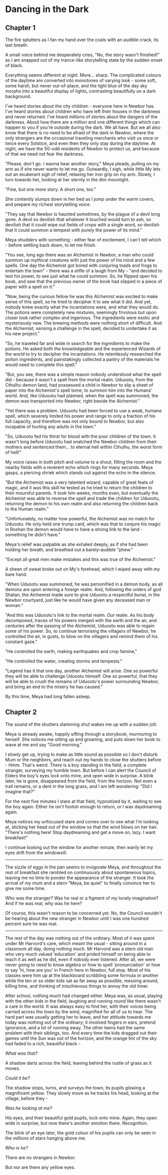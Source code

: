 # Dancing in the Dark

## Chapter 1

The fire splutters as I fan my hand over the coals with an audible crack, its last breath.

A small voice behind me desperately cries, "No, the story wasn't finished!" as I am snapped out of my trance-like storytelling state by the sudden onset of black.

Everything seems different at night. More... sharp. The complicated colours of the daytime are converted into monotones of varying look - some soft, some harsh, but never out-of-place, and the light blue of the day sky morphs into a beautiful display of lights, contrasting beautifully on a dark background.

I've heard stories about the city children - everyone here in Newbor has. I've heard stories about children who have left their houses in the darkness and never returned. I've heard millions of stories about the dangers of the darkness. About how there are a million and one different things which can happen to you if you're outside during the dark. We all have. But we all also know that there is no need to be afraid of the dark in Newbor, where the only strangers are the occasional traveling merchants who visit us once or twice every Solstice, and even then they only stay during the daytime. At night, we have the 50-odd residents of Newbor to protect us, and because of that we need not fear the darkness.

"Please, don't go. I wanna hear another story," Meya pleads, pulling on my arm as if she never wants to let me go. Outwardly, I sigh, while little My lets out an exuberant sigh of relief, relaxing her iron grip on my arm. Slowly, I turn towards her, looking at her sternly in the dim moonlight.

"Fine, but _one more_ story. A short one, too."

She contently slumps down in her bed as I jump under the warm covers, and prepare my richest storytelling voice.

"They say that Newbor is haunted sometimes, by the plague of a devil long gone. A devil so devilish that whatever it touched would turn to ash, so devilish that it could wipe out fields of crops with a single word, so devilish that it could summon a tempest with purely the power of its mind."

Meya shudders with something - either fear of excitement, I can't tell which - before settling back down, to let me finish.

"You see, long ago there was an Alchemist in Newbor, a man who could summon up mythical creatures with just the power of his mind and a few spells. One day the Alchemist got bored with conjuring toads and frogs to entertain the town" - there was a stifle of a laugh from My - "and decided to test his power, to see just what he _could_ summon. So, he flipped open his book, and saw that the previous owner of the book had slipped in a piece of paper with a spell on it."

"Now, being the curious fellow he was this Alchemist was excited to make sense of this spell, so he tried to decipher it to see what it did. And yet, nobody knew exactly what the incantations were, and what they would do. The potions were completely new mixtures, seemingly frivolous but upon closer look rather complex and ingenious. The ingredients were exotic and mysteriously new. The brewing methods were nothing short of difficult. And the Alchemist, sensing a challenge in the spell, decided to undertake it as his new project."

"So, he traveled far and wide in search for the ingredients to make the potions. He asked both the knowledgeable and the experienced Wizards of the world to try to decipher the incantations. He relentlessly researched the potion ingredients, and painstakingly collected a pantry of the materials he would need to complete this spell."

"But, you see, there was a simple reason nobody understood what the spell did - because it wasn't a spell from the mortal realm. Uduootu, from the Cthulhu demon land, had possessed a child in Newbor to slip a sheet of paper into the Alchemist's spell tome, to summon him into the Humans' world. And, like Uduootu had planned, when the spell was summoned, the demon was transported into Newbor, right beside the Alchemist."

"Yet there was a problem. Uduootu had been forced to use a weak, humane spell, which severely limited his power and range to only a fraction of his full capacity, and therefore was not only bound to Newbor, but also incapable of hurting any adults in the town."

"So, Uduootu fed his thirst for blood with the poor children of the town. It wasn't long before Uduootu had snatched the Newbor children from their mothers and sentenced them... to eternal hell within Cthulhu, the worst form of hell!"

My voice raises in both pitch and volume to a shout, filling the room and the nearby fields with a reverent echo which rings for many seconds. Meya gasps, a piercing shriek which stands out against the echo in the silence.

"But the Alchemist was a very talented wizard, capable of great feats of magic, and it was this skill he tested as he tried to return the children to their mournful parents. It took him weeks, months even, but eventually the Alchemist was able to reverse the spell and trade the children for Uduootu, returning the demon to his own realm and also returning the children back to the Human realm."

"Unfortunately, no matter how powerful, the Alchemist was no match for Uduootu. He only held one trump card, which was that to conjure his magic in Roshan the demon would have to have a strong link to the land - something he didn't have."

Meya's relief was palpable as she exhaled deeply, as if she had been holding her breath, and breathed out a barely-audible "phew."

"Except all great men make mistakes and this was true of the Alchemist."

A sheen of sweat broke out on My's forehead, which I wiped away with my bare hand.

"When Uduootu was summoned, he was personified in a demon body, as all demons are upon entering a foreign realm. And, following the orders of god Shatan, the Alchemist made sure to give Uduootu a respectful burial, in the Newbor courtyard, just like he would have given any deceased man or woman."

"And this was Uduootu's link to the mortal realm. _Our_ realm. As his body decomposed, traces of his powers merged with the earth and the air, and centuries after the passing of the Alchemist, Uduootu was able to regain some of his power. So, to continue terrorising the villagers of Newbor, he controlled the air, in gusts, to blow on the villagers and remind them of his constant gaze."

"He controlled the earth, making earthquakes and crop famine,"

"He controlled the water, creating storms and tempests."

"Legend has it that one day, another Alchemist will arise. One so powerful they will be able to challenge Uduootu himself. One so powerful, that they will be able to crush the remains of Uduootu's power surrounding Newbor, and bring an end to the misery he has caused."

By this time, Meya had long fallen asleep.



## Chapter 2

The sound of the shutters slamming shut wakes me up with a sudden jolt.

Meya is already awake, happily sifting through a storybook, murmuring to herself. She notices me sitting up and groaning, and puts down her book to wave at me and say "Good morning."

I slowly get up, trying to make as little sound as possible so I don't disturb Mum or the neighbors, and reach out my hands to close the shutters before -
Hmm. That's weird.
There is a boy standing in the field, a complete stranger, surveying my humble town.
But before I can alert the Council of Elders the boy's eyes lock onto mine, and open wide in surprise. A blink later, he is gone, disappeared from the field, from the horizon. Not even a trail remains, or a dent in the long grass, and I am left wondering: "Did I imagine that?"

For the next five minutes I stare at that field, hypnotized by it, waiting to see the boy again. Either he isn't foolish enough to return, or I was daydreaming again.

Meya notices my unfocused stare and comes over to see what I'm looking at, sticking her head out of the window so that the wind blows on her hair. "There's nothing here! Stop daydreaming and get a move on, lazy. I want breakfast!"

I continue looking out the window for another minute, then warily let my eyes drift from the windowsill.

***

The sizzle of eggs in the pan seems to invigorate Meya, and throughout the rest of breakfast she rambled on continuously about spontaneous topics, leaving me no time to ponder the appearance of the stranger. It took the arrival of my mum and a stern "Meya, be quiet" to finally convince her to give me some time.

Who was the stranger? Was he real or a figment of my lonely imagination? And if he was real, why was he here?

Of course, this wasn't reason to be concerned yet. No, the Council wouldn't be hearing about the new stranger in Newbor until I was one hundred percent sure he was real.

***

The rest of the day was nothing out of the ordinary. Most of it was spent under Mr Harvord's care, which meant the usual - sitting around in a classroom all day, doing nothing much. Mr Harvord was a stern old man who very much valued 'education' and prided himself on being able to teach it as well as he did, even if nobody ever listened. After all, we were never going to need to know algebra or how to spell 'pronunciation' or how to say 'hi, how are you' in French here in Newbor, full stop. Most of his classes were him up at the blackboard scribbling some formula or another while the ten or so older kids sat as far away as possible, messing around, killing time, and thinking of mischievous things to annoy the old timer.

After school, nothing much had changed either. Meya was, as usual, playing with the other kids in the field, laughing and running round like there wasn't a care in the world. It was always easy to find her, with their voices being carried across the town by the wind, magnified for all of us to hear. The hard part was usually getting her to leave, and her attitude towards me today was nothing out of the ordinary; it involved fingers in ears, pretend ignorance, and a lot of running away. The other teens had the same problem with their siblings, too. And every time the kids dragged out their games until the Sun was out of the horizon, and the orange tint of the sky had faded to a rich, beautiful black -

_What was that?_

A shadow darts across the field, leaving behind the rustle of grass as it moves.

_Could it be?_

The shadow stops, turns, and surveys the town, its pupils glowing a magnificent yellow. They slowly move as he tracks his head, looking at the village, before they -

_Was he looking at me?_

His eyes, and their beautiful gold pupils, lock onto mine. Again, they open wide in surprise, but now there's another emotion there. Recognition.

The blink of an eye later, the gold colour of his pupils can only be seen in the millions of stars hanging above me.

_Who is he?_

There are no strangers in Newbor.

But nor are there any yellow eyes.

